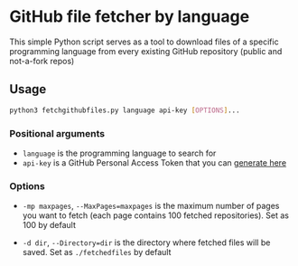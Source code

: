 # GitHub file fetcher by language

This simple Python script serves as a tool to download files of a specific programming language from every existing GitHub repository (public and not-a-fork repos)

## Usage

```bash
python3 fetchgithubfiles.py language api-key [OPTIONS]...
```

### Positional arguments

- `language` is the programming language to search for
- `api-key` is a GitHub Personal Access Token that you can [generate here](https://github.com/settings/tokens)

### Options

- `-mp maxpages`, `--MaxPages=maxpages` is the maximum number of pages you want to fetch (each page contains 100 fetched repositories). Set as 100 by default

- `-d dir`, `--Directory=dir` is the directory where fetched files will be saved. Set as `./fetchedfiles` by default
